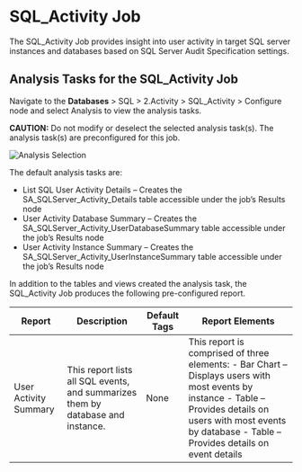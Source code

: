 # SQL_Activity Job

The SQL_Activity Job provides insight into user activity in target SQL server instances and
databases based on SQL Server Audit Specification settings.

## Analysis Tasks for the SQL_Activity Job

Navigate to the **Databases** > SQL > 2.Activity > SQL_Activity > Configure node and select Analysis
to view the analysis tasks.

**CAUTION:** Do not modify or deselect the selected analysis task(s). The analysis task(s) are
preconfigured for this job.

![Analysis Selection](/img/versioned_docs/accessanalyzer_11.6/accessanalyzer/solutions/databases/sql/activity/sqljobgroup31.webp)

The default analysis tasks are:

- List SQL User Activity Details – Creates the SA_SQLServer_Activity_Details table accessible under
  the job’s Results node
- User Activity Database Summary – Creates the SA_SQLServer_Activity_UserDatabaseSummary table
  accessible under the job’s Results node
- User Activity Instance Summary – Creates the SA_SQLServer_Activity_UserInstanceSummary table
  accessible under the job’s Results node

In addition to the tables and views created the analysis task, the SQL_Activity Job produces the
following pre-configured report.

| Report                | Description                                                                     | Default Tags | Report Elements                                                                                                                                                                                                    |
| --------------------- | ------------------------------------------------------------------------------- | ------------ | ------------------------------------------------------------------------------------------------------------------------------------------------------------------------------------------------------------------ |
| User Activity Summary | This report lists all SQL events, and summarizes them by database and instance. | None         | This report is comprised of three elements: - Bar Chart – Displays users with most events by instance - Table – Provides details on users with most events by database - Table – Provides details on event details |
